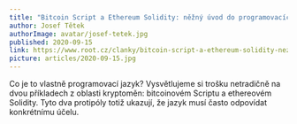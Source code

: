 ```yaml
---
title: "Bitcoin Script a Ethereum Solidity: něžný úvod do programovacích jazyků"
author: Josef Tětek
authorImage: avatar/josef-tetek.jpg
published: 2020-09-15
link: https://www.root.cz/clanky/bitcoin-script-a-ethereum-solidity-nezny-uvod-do-programovacich-jazyku/
picture: articles/2020-09-15.jpg
---
```


Co je to vlastně programovací jazyk? Vysvětlujeme si trošku netradičně na dvou příkladech z oblasti kryptoměn: bitcoinovém Scriptu a ethereovém Solidity. Tyto dva protipóly totiž ukazují, že jazyk musí často odpovídat konkrétnímu účelu.
